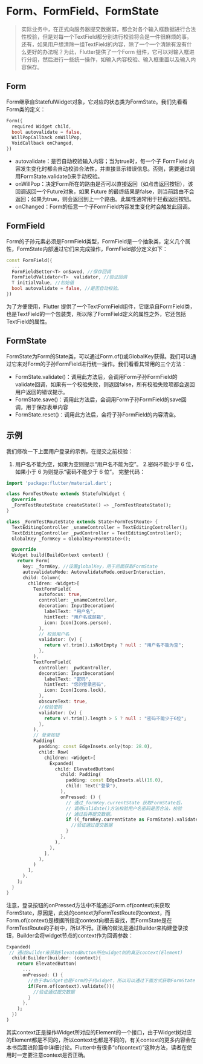 # Form、FormField、FormState

> 实际业务中，在正式向服务器提交数据前，都会对各个输入框数据进行合法性校验，但是对每一个TextField都分别进行校验将会是一件很麻烦的事。还有，如果用户想清除一组TextField的内容，除了一个一个清除有没有什么更好的办法呢？为此，Flutter提供了一个Form 组件，它可以对输入框进行分组，然后进行一些统一操作，如输入内容校验、输入框重置以及输入内容保存。

## Form

Form继承自StatefulWidget对象，它对应的状态类为FormState。我们先看看Form类的定义：

```dart
Form({
  required Widget child,
  bool autovalidate = false,
  WillPopCallback onWillPop,
  VoidCallback onChanged,
})
```

- autovalidate：是否自动校验输入内容；当为true时，每一个子 FormField 内容发生变化时都会自动校验合法性，并直接显示错误信息。否则，需要通过调用FormState.validate()来手动校验。
- onWillPop：决定Form所在的路由是否可以直接返回（如点击返回按钮），该回调返回一个Future对象，如果 Future 的最终结果是false，则当前路由不会返回；如果为true，则会返回到上一个路由。此属性通常用于拦截返回按钮。
- onChanged：Form的任意一个子FormField内容发生变化时会触发此回调。

## FormField

Form的子孙元素必须是FormField类型，FormField是一个抽象类，定义几个属性，FormState内部通过它们来完成操作，FormField部分定义如下：

```dart
const FormField({
  ...
  FormFieldSetter<T> onSaved, //保存回调
  FormFieldValidator<T>  validator, //验证回调
  T initialValue, //初始值
  bool autovalidate = false, //是否自动校验。
})
```

为了方便使用，Flutter 提供了一个TextFormField组件，它继承自FormField类，也是TextField的一个包装类，所以除了FormField定义的属性之外，它还包括TextField的属性。

## FormState

FormState为Form的State类，可以通过Form.of()或GlobalKey获得。我们可以通过它来对Form的子孙FormField进行统一操作。我们看看其常用的三个方法：

- FormState.validate()：调用此方法后，会调用Form子孙FormField的validate回调，如果有一个校验失败，则返回false，所有校验失败项都会返回用户返回的错误提示。
- FormState.save()：调用此方法后，会调用Form子孙FormField的save回调，用于保存表单内容
- FormState.reset()：调用此方法后，会将子孙FormField的内容清空。

## 示例

我们修改一下上面用户登录的示例，在提交之前校验：

1. 用户名不能为空，如果为空则提示“用户名不能为空”。
2.密码不能少于 6 位，如果小于 6 为则提示“密码不能少于 6 位”。
完整代码：

```dart
import 'package:flutter/material.dart';

class FormTestRoute extends StatefulWidget {
  @override
  _FormTestRouteState createState() => _FormTestRouteState();
}

class _FormTestRouteState extends State<FormTestRoute> {
  TextEditingController _unameController = TextEditingController();
  TextEditingController _pwdController = TextEditingController();
  GlobalKey _formKey = GlobalKey<FormState>();

  @override
  Widget build(BuildContext context) {
    return Form(
      key: _formKey, //设置globalKey，用于后面获取FormState
      autovalidateMode: AutovalidateMode.onUserInteraction,
      child: Column(
        children: <Widget>[
          TextFormField(
            autofocus: true,
            controller: _unameController,
            decoration: InputDecoration(
              labelText: "用户名",
              hintText: "用户名或邮箱",
              icon: Icon(Icons.person),
            ),
            // 校验用户名
            validator: (v) {
              return v!.trim().isNotEmpty ? null : "用户名不能为空";
            },
          ),
          TextFormField(
            controller: _pwdController,
            decoration: InputDecoration(
              labelText: "密码",
              hintText: "您的登录密码",
              icon: Icon(Icons.lock),
            ),
            obscureText: true,
            //校验密码
            validator: (v) {
              return v!.trim().length > 5 ? null : "密码不能少于6位";
            },
          ),
          // 登录按钮
          Padding(
            padding: const EdgeInsets.only(top: 28.0),
            child: Row(
              children: <Widget>[
                Expanded(
                  child: ElevatedButton(
                    child: Padding(
                      padding: const EdgeInsets.all(16.0),
                      child: Text("登录"),
                    ),
                    onPressed: () {
                      // 通过_formKey.currentState 获取FormState后，
                      // 调用validate()方法校验用户名密码是否合法，校验
                      // 通过后再提交数据。
                      if ((_formKey.currentState as FormState).validate()) {
                        //验证通过提交数据
                      }
                    },
                  ),
                ),
              ],
            ),
          )
        ],
      ),
    );
  }
}
```

注意，登录按钮的onPressed方法中不能通过Form.of(context)来获取FormState，原因是，此处的context为FormTestRoute的context，而Form.of(context)是根据所指定context向根去查找，而FormState是在FormTestRoute的子树中，所以不行。正确的做法是通过Builder来构建登录按钮，Builder会将widget节点的context作为回调参数：

```dart
Expanded(
 // 通过Builder来获取ElevatedButton所在widget树的真正context(Element)
  child:Builder(builder: (context){
    return ElevatedButton(
      ...
      onPressed: () {
        //由于本widget也是Form的子代widget，所以可以通过下面方式获取FormState  
        if(Form.of(context).validate()){
          //验证通过提交数据
        }
      },
    );
  })
)
```

其实context正是操作Widget所对应的Element的一个接口，由于Widget树对应的Element都是不同的，所以context也都是不同的，有关context的更多内容会在本书后面进阶篇中详细讨论。Flutter中有很多“of(context)”这种方法，读者在使用时一定要注意context是否正确。
